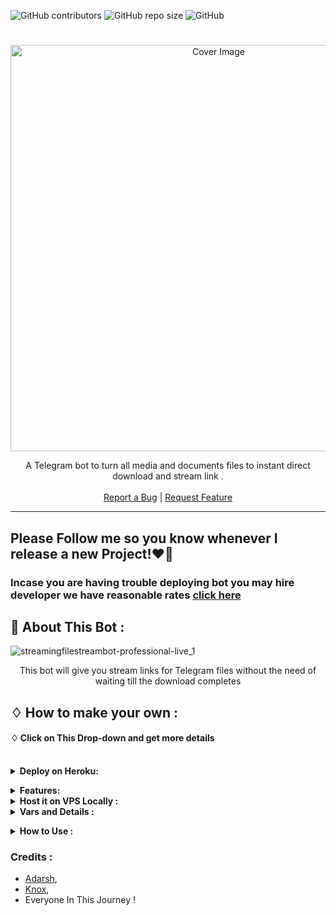 ![GitHub contributors](https://img.shields.io/github/contributors/aceknox/filestreambot?style=flat&color=green)
![GitHub repo size](https://img.shields.io/github/repo-size/aceknox/filestreambot?color=green)
![GitHub](https://img.shields.io/github/license/aceknox/filestreambot?color=green)


<h1 align="center"></h1>
<p align="center"> 
  <img src="https://socialify.git.ci/adarsh-goel/filestreambot-pro/image?description=1&descriptionEditable=A%20very%20fast%20file%20streaming%20bot%20used%20for%20streaming%20and%20downloading%20movies&font=Source%20Code%20Pro&forks=1&issues=1&language=1&logo=https%3A%2F%2Fuser-images.githubusercontent.com%2F88939380%2F137127129-a86fc939-2931-4c66-b6f6-b57711a9eab7.png&owner=1&pattern=Circuit%20Board&pulls=1&stargazers=1&theme=Dark" alt="Cover Image" width="650">
  </a>
  
 <p align="center">
    A Telegram bot to turn all media and documents files to instant direct download and stream link .
    <br />
   </strong></a>
    <br />
    <a href="https://github.com/aceknox/filestreambot/issues">Report a Bug</a>
    |
    <a href="https://github.com/aceknox/filestreambot/issues">Request Feature</a>
  </p>


<hr>

## Please Follow me so you know whenever I release a new Project!❤️‍🔥
### Incase you are having trouble deploying bot you may hire developer we have reasonable rates [click here](https://t.me/+KvjFjOWicuZmOTQx)

## 🍁 About This Bot :

![streamingfilestreambot-professional-live_1](https://user-images.githubusercontent.com/88939380/137127129-a86fc939-2931-4c66-b6f6-b57711a9eab7.png)

</p>
<p align='center'>
    This bot will give you stream links for Telegram files without the need of waiting till the download completes
</p>


## ♢ How to make your own :


#### ♢ Click on This Drop-down and get more details
<br>
<details>
  <summary><b>Deploy on Heroku:</b></summary>


1. Fork This Repo
2. Click on the button to Deploy and follow steps

<h4> So Follow Above Steps 👆 and then deploy other wise bot won't work</h4>

Press the below button to Fast deploy on Heroku/Raiwlay
Either you could locally host or deploy on [Heroku](https://heroku.com)
### 💜 Heroku

[![Deploy](https://www.herokucdn.com/deploy/button.svg)](https://heroku.com/deploy/)

<br>


then goto the <a href="#mandatory-vars">variables tab</a> for more info on setting up environmental variables. </details>

<details>
  <summary><b>Features:</b></summary>
  
<p>

🚀Features<p>
▫️Superfast⚡️ download and stream links.<br>
▫️No ads in generated links.<br>
▫️Superfast interface.<br>
▫️Along with the links you also get file information like name,size ,etc.<br>
▫️Updates channel Support.<br>
▫️Mongodb database support for broadcasting.<br>
▫️Password Protection.<br>
▫️User Freindly Interface.<br>
▫️Ping check.<br>
▫️User DC Check.<br>
▫️Real time CPU , RAM , Internet usage. <br>
▫️Custom Domain support. <br>
▫️All unwanted code removed. <br>
▫️A lot more tired of writing check out by deploying it. 
</details>
<details>
  <summary><b>Host it on VPS Locally :</b></summary>


```py
git clone https://github.com/adarsh-goel/filestreambot-pro
cd filestreambot-pro
virtualenv -p /usr/bin/python3 venv
. ./venv/bin/activate
pip install -r requirements.txt
python3 -m Ace
```

and to stop the whole bot,
 do <kbd>CTRL</kbd>+<kbd>C</kbd>

Setting up things

If you're on Heroku, just add these in the Environmental Variables
or if you're Locally hosting, create a file named `config.env` in the root directory and add all the variables there.
An example of `config.env` file:

```py
API_ID=12345
API_HASH=esx576f8738x883f3sfzx83
BOT_TOKEN=55838383:yourtbottokenhere
BIN_CHANNEL=-100
PORT=8080
FQDN=your_server_ip
OWNER_ID=your_user_id
DATABASE_URL=mongodb_uri
```
  </details>

<details>
  <summary><b>Vars and Details :</b></summary>

`API_ID` : Goto [my.telegram.org](https://my.telegram.org) to obtain this.

`API_HASH` : Goto [my.telegram.org](https://my.telegram.org) to obtain this.
  
`MY_PASS` : Bot PASSWORD

`BOT_TOKEN` : Get the bot token from [@BotFather](https://telegram.dog/BotFather)

`BIN_CHANNEL` : Create a new channel (private/public), add [@missrose_bot](https://telegram.dog/MissRose_bot) as admin to the channel and type /id. Now copy paste the ID into this field.
  
`OWNER_USERNAME` : U should be knowing it afterall it's your username dont remember it? just go to settings!

`OWNER_ID` : Your Telegram User ID

`DATABASE_URL` : MongoDB URI for saving User IDs when they first Start the Bot. We will use that for Broadcasting to them. I will try to add more features related with Database. If you need help to get the URI you can click on logo below!

[![mongo](https://telegra.ph/file/fd68906852c71fdd68bef.jpg)](https://www.youtube.com/watch?v=HhHzCfrqsoE)

 Option Vars

`UPDATES_CHANNEL` : Put a Public Channel Username, so every user have to Join that channel to use the bot. Must add bot to channel as Admin to work properly.

`BANNED_CHANNELS` : Put IDs of Banned Channels where bot will not work. You can add multiple IDs & separate with <kbd>Space</kbd>.

`SLEEP_THRESHOLD` : Set a sleep threshold for flood wait exceptions happening globally in this telegram bot instance, below which any request that raises a flood wait will be automatically invoked again after sleeping for the required amount of time. Flood wait exceptions requiring higher waiting times will be raised. Defaults to 60 seconds.

`WORKERS` : Number of maximum concurrent workers for handling incoming updates. Defaults to `3`

`PORT` : The port that you want your webapp to be listened to. Defaults to `8080`

`WEB_SERVER_BIND_ADDRESS` : Your server bind adress. Defauls to `0.0.0.0`

`NO_PORT` : If you don't want your port to be displayed. You should point your `PORT` to `80` (http) or `443` (https) for the links to work. Ignore this if you're on Heroku.

`FQDN` :  A Fully Qualified Domain Name if present. Defaults to `WEB_SERVER_BIND_ADDRESS` </details>

<details>
  <summary><b>How to Use :</b></summary>

:warning: **Before using the  bot, don't forget to add the bot to the `BIN_CHANNEL` as an Admin**
 
`/start` : To check if the bot is alive or not.

To get an instant stream link, just forward any media to the bot and boom, its fast af.
  
![image](https://user-images.githubusercontent.com/88939380/145798095-3cdad108-96b0-4391-a540-cad144d6b864.png)


### Channel Support
Bot also Supported with Channels. Just add bot Channel as Admin. If any new file comes in Channel it will edit it with **Get Download Link** Button. </details>

### Credits : 

- [Adarsh](https://github.com/adarsh-goel),
- [Knox](https://github.com/aceknox),
- Everyone In This Journey !
